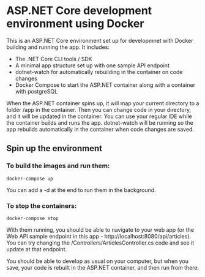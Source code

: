 # ASP.NET Core development environment using Docker

This is an ASP.NET Core environment set up for developmnet with Docker building and running the app. It includes:  
- The .NET Core CLI tools / SDK 
- A minimal app structure set up with one sample API endpoint 
- dotnet-watch for automatically rebuilding in the container on code changes 
- Docker Compose to start the ASP.NET container along with a container with postgreSQL 

When the ASP.NET container spins up, it will map your current directory to a folder /app in the container. Then you can change code in your directory, and it will be updated in the container. You can use your regular IDE while the container builds and runs the app. dotnet-watch will be running so the app rebuilds automatically in the container when code changes are saved. 

## Spin up the environment

### To build the images and run them: 

```docker-compose up```

You can add a -d at the end to run them in the background. 

### To stop the containers: 

```docker-compose stop```

With them running, you should be able to navigate to your web app (or the Web API sample endpoint in this app - http://localhost:8080/api/articles).  You can try changing the /Controllers/ArticlesController.cs code and see it update at that endpoint.

You should be able to develop as usual on your computer, but when you save, your code is rebuilt in the ASP.NET container, and then run from there. 
